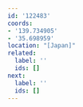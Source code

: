 ```yaml
---
id: '122483'
coords:
- '139.734905'
- '35.698959'
location: "[Japan]"
related:
  label: ''
  ids: []
next:
  label: ''
  ids: []
---
```


